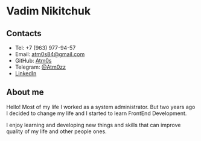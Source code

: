 # Vadim Nikitchuk

## Contacts

- Tel: +7 (963) 977-94-57
- Email: atm0s84@gmail.com
- GitHub: [Atm0s](https://github.com/Atm0s)
- Telegram: [@Atm0zz](https://t.me/Atm0zz)
- [LinkedIn](https://www.linkedin.com/in/vadim-nikitchuk-17256173/)

## About me
Hello! Most of my life I worked as a system administrator. But two years ago I decided to change my life and I started to learn FrontEnd Development. 

I enjoy learning and developing new things and skills that can improve quality of my life and other people ones.